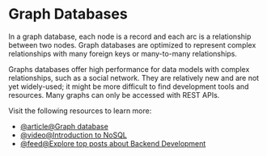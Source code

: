 # Graph Databases

In a graph database, each node is a record and each arc is a relationship between two nodes. Graph databases are optimized to represent complex relationships with many foreign keys or many-to-many relationships.

Graphs databases offer high performance for data models with complex relationships, such as a social network. They are relatively new and are not yet widely-used; it might be more difficult to find development tools and resources. Many graphs can only be accessed with REST APIs.

Visit the following resources to learn more:

- [@article@Graph database](https://en.wikipedia.org/wiki/Graph_database)
- [@video@Introduction to NoSQL](https://www.youtube.com/watch?v=qI_g07C_Q5I)
- [@feed@Explore top posts about Backend Development](https://app.daily.dev/tags/backend?ref=roadmapsh)